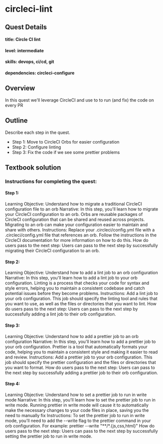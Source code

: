 # circleci-lint

## Quest Details 
#### title: Circle CI lint
#### level: intermediate
#### skills: devops, ci/cd, git
#### dependencies: circleci-configure


## Overview 
In this quest we'll leverage CircleCI and use to to run (and fix) the code on every PR


## Outline
Describe each step in the quest. 
- Step 1: Move to CircleCI Orbs for easier configuration
- Step 2: Configure linting
- Step 3: Fix the code if we see some prettier problems


## Textbook solution

### Instructions for completing the quest: 
#### Step 1: 
Learning Objective: Understand how to migrate a traditional CircleCI configuration file to an orb
Narrative: In this step, you'll learn how to migrate your CircleCI configuration to an orb. Orbs are reusable packages of CircleCI configuration that can be shared and reused across projects. Migrating to an orb can make your configuration easier to maintain and share with others.
Instructions: Replace your .circleci/config.yml file with a .circleci/config.yml file that references an orb. Follow the instructions in the CircleCI documentation for more information on how to do this.
How do users pass to the next step: Users can pass to the next step by successfully migrating their CircleCI configuration to an orb.

#### Step 2: 
Learning Objective: Understand how to add a lint job to an orb configuration
Narrative: In this step, you'll learn how to add a lint job to your orb configuration. Linting is a process that checks your code for syntax and style errors, helping you to maintain a consistent codebase and catch potential issues before they become problems.
Instructions: Add a lint job to your orb configuration. This job should specify the linting tool and rules that you want to use, as well as the files or directories that you want to lint.
How do users pass to the next step: Users can pass to the next step by successfully adding a lint job to their orb configuration.

#### Step 3:
Learning Objective: Understand how to add a prettier job to an orb configuration
Narrative: In this step, you'll learn how to add a prettier job to your orb configuration. Prettier is a tool that automatically formats your code, helping you to maintain a consistent style and making it easier to read and review.
Instructions: Add a prettier job to your orb configuration. This job should specify the prettier configuration and the files or directories that you want to format.
How do users pass to the next step: Users can pass to the next step by successfully adding a prettier job to their orb configuration.

#### Step 4:
Learning Objective: Understand how to set a prettier job to run in write mode
Narrative: In this step, you'll learn how to set the prettier job to run in write mode. Running prettier in write mode will cause it to automatically make the necessary changes to your code files in place, saving you the need to manually fix
Instructions: To set the prettier job to run in write mode, you'll need to add the --write flag to the prettier command in your orb configuration. For example: prettier --write "**/*.{js,css,html}"
How do users pass to the next step: Users can pass to the next step by successfully setting the prettier job to run in write mode.
